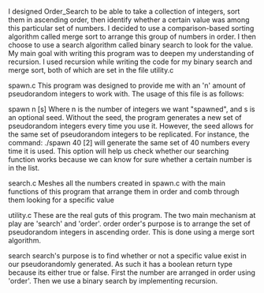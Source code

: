 I designed Order_Search to be able to take a collection of integers, sort them in ascending order, then identify whether a certain value was among this particular set of numbers. I decided to use a comparison-based sorting algorithm called merge sort to arrange this group of numbers in order. I then choose to use a search algorithm called binary search to look for the value.
My main goal with writing this program was to deepen my understanding of recursion. I used recursion while writing the code for my binary search and merge sort, both of which are set in the file utility.c

spawn.c
This program was designed to provide me with an 'n' amount of pseudorandom integers to work with. The usage of this file is as follows:

spawn n [s]
Where n is the number of integers we want "spawned", and s is an optional seed. 
Without the seed, the program generates a new set of pseudorandom integers every time you use it. However, the seed allows for the same set of pseudorandom integers to be replicated. For instance, the command:  ./spawn 40 [2] will generate the same set of 40 numbers every time it is used. 
This option will help us check whether our searching function works because we can know for sure whether a certain number is in the list.  

search.c 
Meshes all the numbers created in spawn.c with the main functions of this program that arrange them in order and comb through them looking for a specific value 

utility.c
These are the real guts of this program. The two main mechanism at play are 'search' and 'order'.
order
order's purpose is to arrange the set of pseudorandom integers in ascending order. This is done using a merge sort algorithm.
 
search
search's purpose is to find whether or not a specific value exist in our pseudorandomly generated. As such it has a boolean return type because its either true or false. First the number are arranged in order using 'order'. Then we use a binary search by implementing recursion. 
